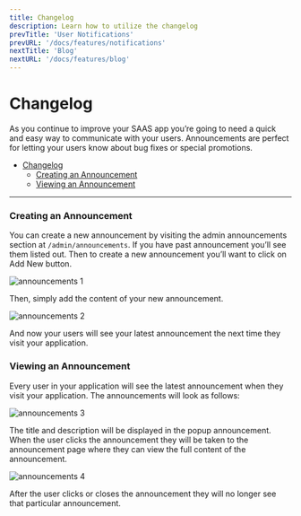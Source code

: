 ```yaml
---
title: Changelog
description: Learn how to utilize the changelog
prevTitle: 'User Notifications'
prevURL: '/docs/features/notifications'
nextTitle: 'Blog'
nextURL: '/docs/features/blog'
---
```


# Changelog

As you continue to improve your SAAS app you’re going to need a quick and easy way to communicate with your users. Announcements are perfect for letting your users know about bug fixes or special promotions.

- [Changelog](#changelog)
    - [Creating an Announcement](#creating-an-announcement)
    - [Viewing an Announcement](#viewing-an-announcement)

---

<a name="create-announcement"></a>
### Creating an Announcement

You can create a new announcement by visiting the admin announcements section at `/admin/announcements`. If you have past announcement you’ll see them listed out. Then to create a new announcement you’ll want to click on Add New button.

![announcements 1](https://cdn.devdojo.com/images/april2021/announcements-1.png)

Then, simply add the content of your new announcement.

![announcements 2](https://cdn.devdojo.com/images/april2021/announcements-2.png)

And now your users will see your latest announcement the next time they visit your application.

<a name="view-announcement"></a>
### Viewing an Announcement

Every user in your application will see the latest announcement when they visit your application. The announcements will look as follows:

![announcements 3](https://cdn.devdojo.com/images/april2021/announcements-3.png)

The title and description will be displayed in the popup announcement. When the user clicks the announcement they will be taken to the announcement page where they can view the full content of the announcement.

![announcements 4](https://cdn.devdojo.com/images/april2021/announcements-4.png)

After the user clicks or closes the announcement they will no longer see that particular announcement.
